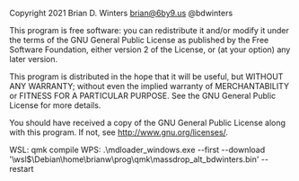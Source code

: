 Copyright 2021 Brian D. Winters <brian@6by9.us> @bdwinters

This program is free software: you can redistribute it and/or modify
it under the terms of the GNU General Public License as published by
the Free Software Foundation, either version 2 of the License, or
(at your option) any later version.

This program is distributed in the hope that it will be useful,
but WITHOUT ANY WARRANTY; without even the implied warranty of
MERCHANTABILITY or FITNESS FOR A PARTICULAR PURPOSE.  See the
GNU General Public License for more details.

You should have received a copy of the GNU General Public License
along with this program.  If not, see <http://www.gnu.org/licenses/>.


WSL: qmk compile
WPS: .\mdloader_windows.exe --first --download '\\wsl$\Debian\home\brianw\prog\qmk\massdrop_alt_bdwinters.bin' --restart

